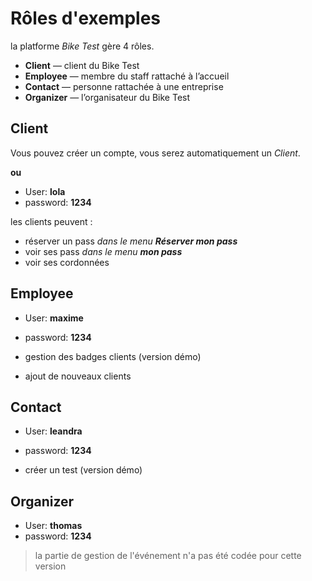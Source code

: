 # Rôles d'exemples

la platforme *Bike Test* gère 4 rôles.

* **Client** — client du Bike Test
* **Employee** — membre du staff rattaché à l’accueil
* **Contact** — personne rattachée à une entreprise
* **Organizer** — l’organisateur du Bike Test


## Client

Vous pouvez créer un compte, vous serez automatiquement un *Client*.

**ou**

* User: **lola**
* password: **1234**


les clients peuvent :

* réserver un pass *dans le menu  **Réserver mon pass***
* voir ses pass *dans le menu **mon pass***
* voir ses cordonnées

## Employee

* User: **maxime**
* password: **1234**

* gestion des badges clients (version démo)
* ajout de nouveaux clients

## Contact

* User: **leandra**
* password: **1234**

* créer un test (version démo)

## Organizer

* User: **thomas**
* password: **1234**

> la partie de gestion de l'événement n'a pas été codée pour cette version
